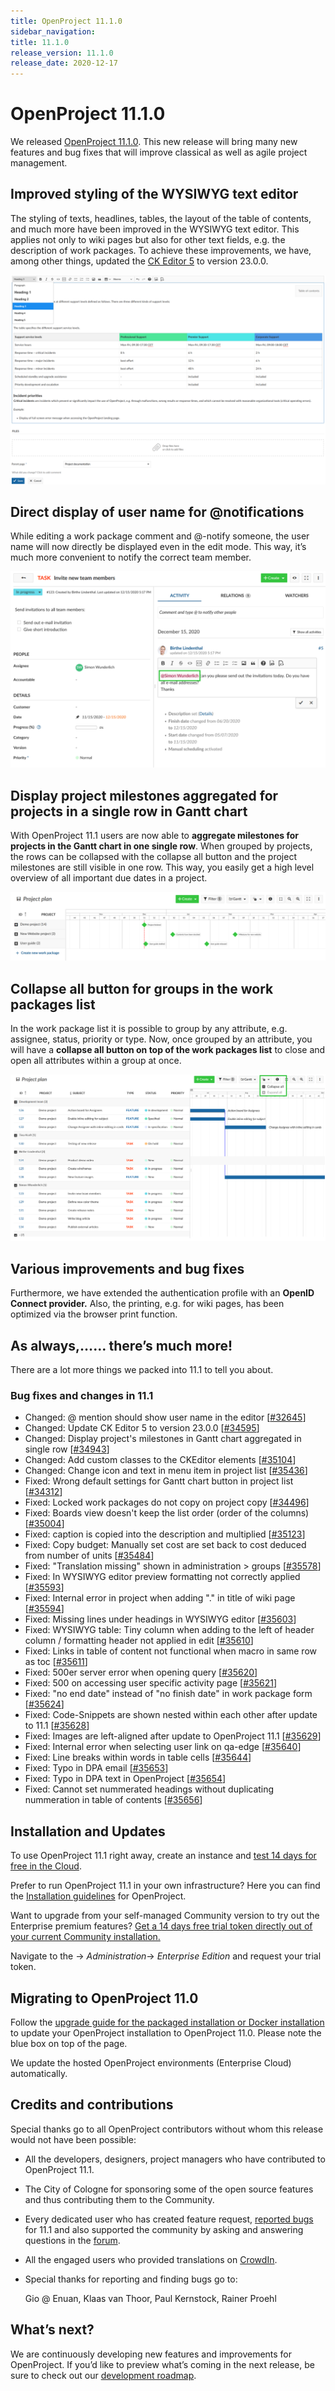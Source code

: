 ```yaml
---
title: OpenProject 11.1.0
sidebar_navigation:
title: 11.1.0
release_version: 11.1.0
release_date: 2020-12-17
---
```



# OpenProject 11.1.0

We released [OpenProject 11.1.0](https://community.openproject.com/versions/1424).
This new release will bring many new features and bug fixes that will improve classical as well as agile project management. 

## Improved styling of the WYSIWYG text editor

The styling of texts, headlines, tables, the layout of the table of  contents, and much more have been improved in the WYSIWYG text editor.  This applies not only to wiki pages but also for other text fields, e.g. the description of work packages. To achieve these improvements, we  have, among other things, updated the [CK Editor 5](https://ckeditor.com/ckeditor-5/) to version 23.0.0.

![WYSIWYG-text-editor](WYSIWYG-text-editor.png)

## Direct display of user name for @notifications

While editing a work package comment and @-notify someone, the user  name will now directly be displayed even in the edit mode. This way,  it’s much more convenient to notify the correct team member.

![@notifications](@notifications.png)

## Display project milestones aggregated for projects in a single row in Gantt chart

With OpenProject 11.1 users are now able to **aggregate milestones for projects in the Gantt chart in one single row**. When grouped by projects, the rows can be collapsed with the collapse  all button and the project milestones are still visible in one row. This way, you easily get a high level overview of all important due dates in a project.

![Aggregated-milestones](Aggregated-milestones.png)

## Collapse all button for groups in the work packages list

In the work package list it is possible to group by any attribute,  e.g. assignee, status, priority or type. Now, once grouped by an  attribute, you will have a **collapse all button on top of the work packages list** to close and open all attributes within a group at once.

![Collapse-all-button](Collapse-all-button.png)

## Various improvements and bug fixes

Furthermore, we have extended the authentication profile with an **OpenID Connect provider.** Also, the printing, e.g. for wiki pages, has been optimized via the browser print function.

## As always,…… there’s much more!

There are a lot more things we packed into 11.1 to tell you about.

### Bug fixes and changes in 11.1

- Changed: @ mention should show user name in the editor \[[#32645](https://community.openproject.com/wp/32645)\]
- Changed: Update CK Editor 5 to version 23.0.0 \[[#34595](https://community.openproject.com/wp/34595)\]
- Changed: Display project's milestones in Gantt chart aggregated in single row \[[#34943](https://community.openproject.com/wp/34943)\]
- Changed: Add custom classes to the CKEditor elements \[[#35104](https://community.openproject.com/wp/35104)\]
- Changed: Change icon and text in menu item in project list \[[#35436](https://community.openproject.com/wp/35436)\]
- Fixed: Wrong default settings for Gantt chart button in project list \[[#34312](https://community.openproject.com/wp/34312)\]
- Fixed: Locked work packages do not copy on project copy \[[#34496](https://community.openproject.com/wp/34496)\]
- Fixed: Boards view doesn't keep the list order (order of the columns) \[[#35004](https://community.openproject.com/wp/35004)\]
- Fixed: caption is copied into the description and multiplied \[[#35123](https://community.openproject.com/wp/35123)\]
- Fixed: Copy budget: Manually set cost are set back to cost deduced from number of units \[[#35484](https://community.openproject.com/wp/35484)\]
- Fixed: "Translation missing" shown in administration > groups \[[#35578](https://community.openproject.com/wp/35578)\]
- Fixed: In WYSIWYG editor preview formatting not correctly applied \[[#35593](https://community.openproject.com/wp/35593)\]
- Fixed: Internal error in project when adding "." in title of wiki page \[[#35594](https://community.openproject.com/wp/35594)\]
- Fixed: Missing lines under headings in WYSIWYG editor \[[#35603](https://community.openproject.com/wp/35603)\]
- Fixed: WYSIWYG table: Tiny column when adding to the left of header column / formatting header not applied in edit \[[#35610](https://community.openproject.com/wp/35610)\]
- Fixed: Links in table of content not functional when macro in same row as toc \[[#35611](https://community.openproject.com/wp/35611)\]
- Fixed: 500er server error when opening query \[[#35620](https://community.openproject.com/wp/35620)\]
- Fixed: 500 on accessing user specific activity page \[[#35621](https://community.openproject.com/wp/35621)\]
- Fixed: "no end date" instead of "no finish date" in work package form \[[#35624](https://community.openproject.com/wp/35624)\]
- Fixed: Code-Snippets are shown nested within each other after update to 11.1 \[[#35628](https://community.openproject.com/wp/35628)\]
- Fixed: Images are left-aligned after update to OpenProject 11.1 \[[#35629](https://community.openproject.com/wp/35629)\]
- Fixed: Internal error when selecting user link on qa-edge \[[#35640](https://community.openproject.com/wp/35640)\]
- Fixed: Line breaks within words in table cells \[[#35644](https://community.openproject.com/wp/35644)\]
- Fixed: Typo in DPA email \[[#35653](https://community.openproject.com/wp/35653)\]
- Fixed: Typo in DPA text in OpenProject \[[#35654](https://community.openproject.com/wp/35654)\]
- Fixed: Cannot set nummerated headings without duplicating nummeration in table of contents \[[#35656](https://community.openproject.com/wp/35656)\]

## Installation and Updates

To use OpenProject 11.1 right away, create an instance and [test 14 days for free in the Cloud](https://start.openproject.com/).

Prefer to run OpenProject 11.1 in your own infrastructure?
Here you can find the [Installation guidelines](../../installation-and-operations) for OpenProject.

Want to upgrade from your self-managed Community version to try out the Enterprise premium features? [Get a 14 days free trial token directly out of your current Community installation.](https://www.openproject.org/enterprise-edition-upgrade-test-free/)

Navigate to the -> *Administration*-> *Enterprise Edition* and request your trial token.

## Migrating to OpenProject 11.0

Follow the [upgrade guide for the packaged installation or Docker installation](../../installation-and-operations/operation/upgrading/) to update your OpenProject installation to OpenProject 11.0. Please note the blue box on top of the page.

We update the hosted OpenProject environments (Enterprise Cloud) automatically.

## Credits and contributions

Special thanks go to all OpenProject contributors without whom this release would not have been possible:

- All the developers, designers, project managers who have contributed to OpenProject 11.1.

- The City of Cologne for sponsoring some of the open source features and thus contributing them to the Community.

- Every dedicated user who has created feature request, [reported bugs](../../development/report-a-bug/) for 11.1 and also supported the community by asking and answering questions in the [forum](https://community.openproject.org/projects/openproject/boards).

- All the engaged users who provided translations on [CrowdIn](https://crowdin.com/projects/opf).

- Special thanks for reporting and finding bugs go to:

  Gio @ Enuan, Klaas van Thoor, Paul Kernstock, Rainer Proehl

## What’s next?

We are continuously developing new features and improvements for  OpenProject. If you’d like to preview what’s coming in the next release, be sure to check out our [development roadmap](https://community.openproject.com/projects/openproject/work_packages?query_id=918).